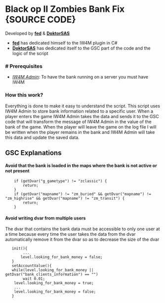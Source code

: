 # Black op II Zombies Bank Fix {SOURCE CODE}
Developed by [**fed**](https://github.com/fedddddd) & [**DoktorSAS**](https://github.com/DoktorSAS)

- [**fed**](https://github.com/fedddddd) has dedicated himself to the IW4M plugin in C#
- [**DoktorSAS**](https://github.com/DoktorSAS) has dedicated itself to the GSC part of the code and the logic of the script

### # Prerequisites 
- [*IW4M Admin*](https://github.com/RaidMax/IW4M-Admin/releases): To have the bank running on a server you must have IW4M 

### How this work?
Everything is done to make it easy to understand the script. This script uses IW4M Admin to store bank information related to a specific user. When a player enters the game IW4M Admin takes the data and sends it to the GSC code that will transform the message of IW4M Admin in the value of the bank of the game. When the player will leave the game on the log file I will be written when the player remains in the bank and IW4M Admin will take this data and update the saved data. 

## GSC Explanations

#### Avoid that the bank is loaded in the maps where the bank is not active or not present
```
    if (getDvar("g_gametype") != "zclassic") {
		return;
	}
	if (getDvar("mapname") != "zm_buried" && getDvar("mapname") != "zm_highrise" && getDvar("mapname") != "zm_transit") {
		return;
	}
```

#### Avoid writing dvar from multiple users
The dvar that contains the bank data must be accessible to only one user at a time because every time the user takes the data from the dvar automatically remove it from the dvar so as to decrease the size of the dvar
```
   init(){
        ...
       level.looking_for_bank_money = false; 
   }
   setAccountValue(){
   while(level.looking_for_bank_money || getDvar("bank_clients_information") == "") 
		wait 0.01;
	level.looking_for_bank_money = true; 	
    ...
	level.looking_for_bank_money = false; 
   }
```
